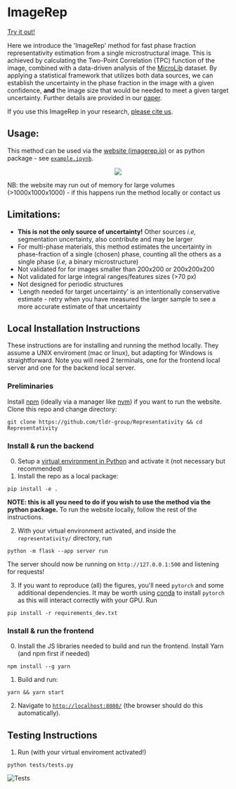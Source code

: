 # ImageRep

[Try it out!](https://www.imagerep.io/)

Here we introduce the 'ImageRep' method for fast phase fraction representativity estimation from a single microstructural image. This is achieved by calculating the Two-Point Correlation (TPC) function of the image, combined with a data-driven analysis of the [MicroLib](https://microlib.io/) dataset. By applying a statistical framework that utilizes both data sources, we can establish the uncertainty in the phase fraction in the image with a given confidence, **and** the image size that would be needed to meet a given target uncertainty. Further details are provided in our [paper](CITATION.cff).

If you use this ImageRep in your research, [please cite us](CITATION.cff).

## Usage:

This method can be used via the [website (imagerep.io)](https://www.imagerep.io/) or as python package - see [`example.ipynb`](example.ipynb).

<p align="center">
    <img src="https://sambasegment.blob.core.windows.net/resources/repr_repo_v2.gif">
</p>

NB: the website may run out of memory for large volumes (>1000x1000x1000) - if this happens run the method locally or contact us

## Limitations:
- **This is not the only source of uncertainty!** Other sources *i.e,* segmentation uncertainty, also contribute and may be larger
- For multi-phase materials, this method estimates the uncertainty in phase-fraction of a single (chosen) phase, counting all the others as a single phase (*i.e,* a binary microstructure)
- Not validated for for images smaller than 200x200 or 200x200x200
- Not validated for large integral ranges/features sizes (>70 px) 
- Not designed for periodic structures
- 'Length needed for target uncertainty' is an intentionally conservative estimate - retry when you have measured the larger sample to see a more accurate estimate of that uncertainty

## Local Installation Instructions

These instructions are for installing and running the method locally. They assume a UNIX enviroment (mac or linux), but adapting for Windows is straightforward. Note you will need 2 terminals, one for the frontend local server and one for the backend local server.

### Preliminaries

Install [npm](https://docs.npmjs.com/downloading-and-installing-node-js-and-npm) (ideally via a manager like [nvm](https://github.com/nvm-sh/nvm)) if you want to run the website. Clone this repo and change directory:
```
git clone https://github.com/tldr-group/Representativity && cd Representativity
```


### Install & run the backend

0. Setup a [virtual environment in Python](https://docs.python.org/3/library/venv.html) and activate it (not necessary but recommended)
1. Install the repo as a local package:

```
pip install -e .
```

**NOTE: this is all you need to do if you wish to use the method via the python package.** To run the website locally, follow the rest of the instructions.

2. With your virtual environment activated, and inside the `representativity/` directory, run

```
python -m flask --app server run
```

The server should now be running on `http://127.0.0.1:500` and listening for requests!


3. If you want to reproduce (all) the figures, you'll need `pytorch` and some additional dependencies. It may be worth using [conda](https://www.anaconda.com/) to install `pytorch` as this will interact correctly with your GPU. Run
```
pip install -r requirements_dev.txt
```


### Install & run the frontend

0. Install the JS libraries needed to build and run the frontend. Install Yarn (and npm first if needed)

```
npm install --g yarn
```

1. Build and run:

```
yarn && yarn start
```

2. Navigate to [`http://localhost:8080/`](http://localhost:8080/) (the browser should do this automatically).

## Testing Instructions

1. Run (with your virtual enviroment activated!)

```
python tests/tests.py
```

![Tests](https://github.com/tldr-group/Representativity/actions/workflows/tests.yml/badge.svg)